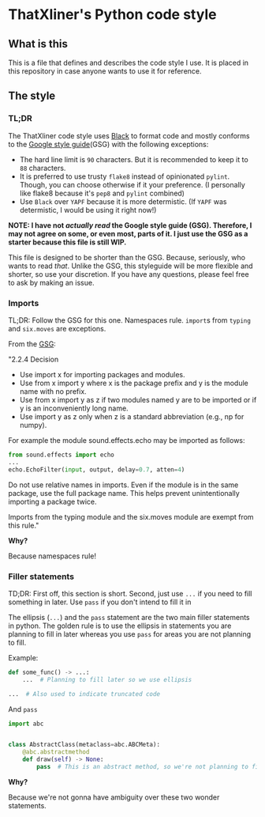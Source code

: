 # ThatXliner's Python code style
## What is this
This is a file that defines and describes the code style I use. It is placed in this repository in case anyone wants to use it for reference.

## The style

### TL;DR
The ThatXliner code style uses [Black][1] to format code and mostly conforms to the [Google style guide][2](GSG) with the following exceptions:
 - The hard line limit is `90` characters. But it is recommended to keep it to `88` characters.
 - It is preferred to use trusty `flake8` instead of opinionated `pylint`. Though, you can choose otherwise if it your preference.
   (I personally like flake8 because it's `pep8` and `pylint` combined)
 - Use `Black` over `YAPF` because it is more determistic. (If `YAPF` was determistic, I would be using it right now!)

**NOTE: I have not *actually read* the Google style guide (GSG). Therefore, I may not agree on some, or even most, parts of it. I just use the GSG as a starter because this file is still WIP.**

This file is designed to be shorter than the GSG. Because, seriously, who wants to read *that*. Unlike the GSG, this styleguide will be more flexible and shorter, so use your discretion. If you have any questions, please feel free to ask by making an issue.


### Imports

TL;DR: Follow the GSG for this one. Namespaces rule. `import`s from `typing` and `six.moves` are exceptions.

From the [GSG](https://google.github.io/styleguide/pyguide.html#224-decision):

"2.2.4 Decision
 * Use import x for importing packages and modules.
 * Use from x import y where x is the package prefix and y is the module name with no prefix.
 * Use from x import y as z if two modules named y are to be imported or if y is an inconveniently long name.
 * Use import y as z only when z is a standard abbreviation (e.g., np for numpy).

For example the module sound.effects.echo may be imported as follows:
```python
from sound.effects import echo
...
echo.EchoFilter(input, output, delay=0.7, atten=4)
```
Do not use relative names in imports. Even if the module is in the same package, use the full package name. This helps prevent unintentionally importing a package twice.

Imports from the typing module and the six.moves module are exempt from this rule."

**Why?**

Because namespaces rule!

### Filler statements

TD;DR: First off, this section is short. Second, just use `...` if you need to fill something in later. Use `pass` if you don't intend to fill it in

The ellipsis (`...`) and the `pass` statement are the two main filler statements in python. The golden rule is to use the ellipsis in statements you are planning to fill in later whereas you use `pass` for areas you are not planning to fill.

Example:

```python
def some_func() -> ...:
    ...  # Planning to fill later so we use ellipsis

...  # Also used to indicate truncated code
```
And `pass`
```python
import abc


class AbstractClass(metaclass=abc.ABCMeta):
    @abc.abstractmethod
    def draw(self) -> None:
        pass  # This is an abstract method, so we're not planning to fill this in
```

**Why?**

Because we're not gonna have ambiguity over these two wonder statements.


[1]: https://github.com/psf/black "Black's GitHub repo"
[2]: https://google.github.io/styleguide/pyguide.html "Google's python styleguide"
